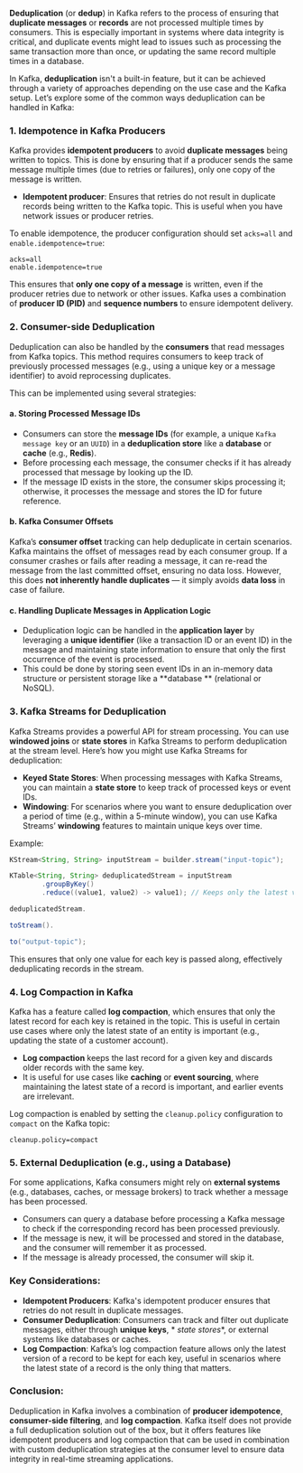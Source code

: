 **Deduplication** (or **dedup**) in Kafka refers to the process of ensuring that **duplicate messages** or **records**
are not processed multiple times by consumers. This is especially important in systems where data integrity is critical,
and duplicate events might lead to issues such as processing the same transaction more than once, or updating the same
record multiple times in a database.

In Kafka, **deduplication** isn't a built-in feature, but it can be achieved through a variety of approaches depending
on the use case and the Kafka setup. Let’s explore some of the common ways deduplication can be handled in Kafka:

### 1. **Idempotence in Kafka Producers**

Kafka provides **idempotent producers** to avoid **duplicate messages** being written to topics. This is done by
ensuring that if a producer sends the same message multiple times (due to retries or failures), only one copy of the
message is written.

* **Idempotent producer**: Ensures that retries do not result in duplicate records being written to the Kafka topic.
  This is useful when you have network issues or producer retries.

To enable idempotence, the producer configuration should set `acks=all` and `enable.idempotence=true`:

```properties
acks=all
enable.idempotence=true
```

This ensures that **only one copy of a message** is written, even if the producer retries due to network or other
issues. Kafka uses a combination of **producer ID (PID)** and **sequence numbers** to ensure idempotent delivery.

### 2. **Consumer-side Deduplication**

Deduplication can also be handled by the **consumers** that read messages from Kafka topics. This method requires
consumers to keep track of previously processed messages (e.g., using a unique key or a message identifier) to avoid
reprocessing duplicates.

This can be implemented using several strategies:

#### a. **Storing Processed Message IDs**

* Consumers can store the **message IDs** (for example, a unique `Kafka message key` or an `UUID`) in a **deduplication
  store** like a **database** or **cache** (e.g., **Redis**).
* Before processing each message, the consumer checks if it has already processed that message by looking up the ID.
* If the message ID exists in the store, the consumer skips processing it; otherwise, it processes the message and
  stores the ID for future reference.

#### b. **Kafka Consumer Offsets**

Kafka’s **consumer offset** tracking can help deduplicate in certain scenarios. Kafka maintains the offset of messages
read by each consumer group. If a consumer crashes or fails after reading a message, it can re-read the message from the
last committed offset, ensuring no data loss. However, this does **not inherently handle duplicates** — it simply avoids
**data loss** in case of failure.

#### c. **Handling Duplicate Messages in Application Logic**

* Deduplication logic can be handled in the **application layer** by leveraging a **unique identifier** (like a
  transaction ID or an event ID) in the message and maintaining state information to ensure that only the first
  occurrence of the event is processed.
* This could be done by storing seen event IDs in an in-memory data structure or persistent storage like a **database
  ** (relational or NoSQL).

### 3. **Kafka Streams for Deduplication**

Kafka Streams provides a powerful API for stream processing. You can use **windowed joins** or **state stores** in Kafka
Streams to perform deduplication at the stream level. Here’s how you might use Kafka Streams for deduplication:

* **Keyed State Stores**: When processing messages with Kafka Streams, you can maintain a **state store** to keep track
  of processed keys or event IDs.
* **Windowing**: For scenarios where you want to ensure deduplication over a period of time (e.g., within a 5-minute
  window), you can use Kafka Streams’ **windowing** features to maintain unique keys over time.

Example:

```java
KStream<String, String> inputStream = builder.stream("input-topic");

KTable<String, String> deduplicatedStream = inputStream
        .groupByKey()
        .reduce((value1, value2) -> value1); // Keeps only the latest value for each key

deduplicatedStream.

toStream().

to("output-topic");
```

This ensures that only one value for each key is passed along, effectively deduplicating records in the stream.

### 4. **Log Compaction in Kafka**

Kafka has a feature called **log compaction**, which ensures that only the latest record for each key is retained in the
topic. This is useful in certain use cases where only the latest state of an entity is important (e.g., updating the
state of a customer account).

* **Log compaction** keeps the last record for a given key and discards older records with the same key.
* It is useful for use cases like **caching** or **event sourcing**, where maintaining the latest state of a record is
  important, and earlier events are irrelevant.

Log compaction is enabled by setting the `cleanup.policy` configuration to `compact` on the Kafka topic:

```properties
cleanup.policy=compact
```

### 5. **External Deduplication (e.g., using a Database)**

For some applications, Kafka consumers might rely on **external systems** (e.g., databases, caches, or message brokers)
to track whether a message has been processed.

* Consumers can query a database before processing a Kafka message to check if the corresponding record has been
  processed previously.
* If the message is new, it will be processed and stored in the database, and the consumer will remember it as
  processed.
* If the message is already processed, the consumer will skip it.

### Key Considerations:

* **Idempotent Producers**: Kafka's idempotent producer ensures that retries do not result in duplicate messages.
* **Consumer Deduplication**: Consumers can track and filter out duplicate messages, either through **unique keys**, *
  *state stores**, or external systems like databases or caches.
* **Log Compaction**: Kafka’s log compaction feature allows only the latest version of a record to be kept for each key,
  useful in scenarios where the latest state of a record is the only thing that matters.

### Conclusion:

Deduplication in Kafka involves a combination of **producer idempotence**, **consumer-side filtering**, and **log
compaction**. Kafka itself does not provide a full deduplication solution out of the box, but it offers features like
idempotent producers and log compaction that can be used in combination with custom deduplication strategies at the
consumer level to ensure data integrity in real-time streaming applications.

